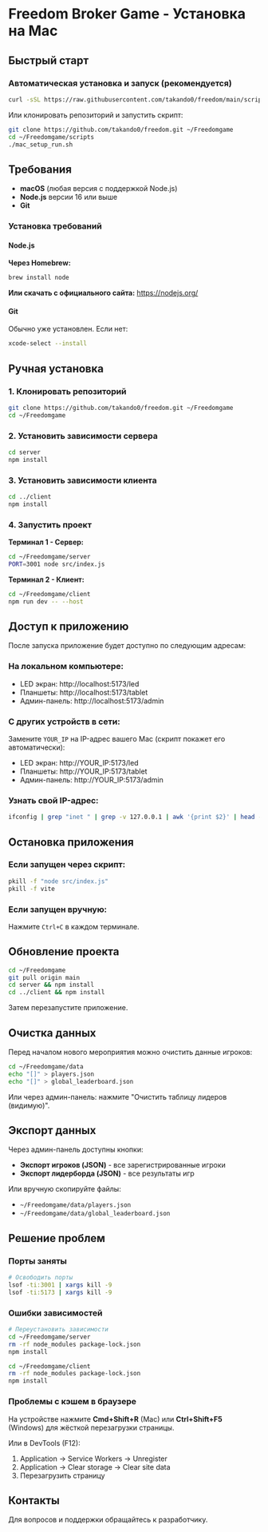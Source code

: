 # Freedom Broker Game - Установка на Mac

## Быстрый старт

### Автоматическая установка и запуск (рекомендуется)

```bash
curl -sSL https://raw.githubusercontent.com/takando0/freedom/main/scripts/mac_setup_run.sh | bash
```

Или клонировать репозиторий и запустить скрипт:

```bash
git clone https://github.com/takando0/freedom.git ~/Freedomgame
cd ~/Freedomgame/scripts
./mac_setup_run.sh
```

## Требования

- **macOS** (любая версия с поддержкой Node.js)
- **Node.js** версии 16 или выше
- **Git**

### Установка требований

#### Node.js

**Через Homebrew:**
```bash
brew install node
```

**Или скачать с официального сайта:**
https://nodejs.org/

#### Git

Обычно уже установлен. Если нет:
```bash
xcode-select --install
```

## Ручная установка

### 1. Клонировать репозиторий

```bash
git clone https://github.com/takando0/freedom.git ~/Freedomgame
cd ~/Freedomgame
```

### 2. Установить зависимости сервера

```bash
cd server
npm install
```

### 3. Установить зависимости клиента

```bash
cd ../client
npm install
```

### 4. Запустить проект

**Терминал 1 - Сервер:**
```bash
cd ~/Freedomgame/server
PORT=3001 node src/index.js
```

**Терминал 2 - Клиент:**
```bash
cd ~/Freedomgame/client
npm run dev -- --host
```

## Доступ к приложению

После запуска приложение будет доступно по следующим адресам:

### На локальном компьютере:
- LED экран: http://localhost:5173/led
- Планшеты: http://localhost:5173/tablet
- Админ-панель: http://localhost:5173/admin

### С других устройств в сети:
Замените `YOUR_IP` на IP-адрес вашего Mac (скрипт покажет его автоматически):
- LED экран: http://YOUR_IP:5173/led
- Планшеты: http://YOUR_IP:5173/tablet
- Админ-панель: http://YOUR_IP:5173/admin

### Узнать свой IP-адрес:
```bash
ifconfig | grep "inet " | grep -v 127.0.0.1 | awk '{print $2}' | head -n 1
```

## Остановка приложения

### Если запущен через скрипт:
```bash
pkill -f "node src/index.js"
pkill -f vite
```

### Если запущен вручную:
Нажмите `Ctrl+C` в каждом терминале.

## Обновление проекта

```bash
cd ~/Freedomgame
git pull origin main
cd server && npm install
cd ../client && npm install
```

Затем перезапустите приложение.

## Очистка данных

Перед началом нового мероприятия можно очистить данные игроков:

```bash
cd ~/Freedomgame/data
echo "[]" > players.json
echo "[]" > global_leaderboard.json
```

Или через админ-панель: нажмите "Очистить таблицу лидеров (видимую)".

## Экспорт данных

Через админ-панель доступны кнопки:
- **Экспорт игроков (JSON)** - все зарегистрированные игроки
- **Экспорт лидерборда (JSON)** - все результаты игр

Или вручную скопируйте файлы:
- `~/Freedomgame/data/players.json`
- `~/Freedomgame/data/global_leaderboard.json`

## Решение проблем

### Порты заняты

```bash
# Освободить порты
lsof -ti:3001 | xargs kill -9
lsof -ti:5173 | xargs kill -9
```

### Ошибки зависимостей

```bash
# Переустановить зависимости
cd ~/Freedomgame/server
rm -rf node_modules package-lock.json
npm install

cd ~/Freedomgame/client
rm -rf node_modules package-lock.json
npm install
```

### Проблемы с кэшем в браузере

На устройстве нажмите **Cmd+Shift+R** (Mac) или **Ctrl+Shift+F5** (Windows) для жёсткой перезагрузки страницы.

Или в DevTools (F12):
1. Application → Service Workers → Unregister
2. Application → Clear storage → Clear site data
3. Перезагрузить страницу

## Контакты

Для вопросов и поддержки обращайтесь к разработчику.

